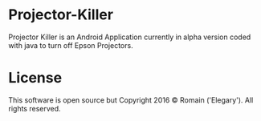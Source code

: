 # Projector-Killer
Projector Killer is an Android Application currently in alpha version coded with java to turn off Epson Projectors.

# License
This software is open source but
Copyright 2016 © Romain ('Elegary'). All rights reserved.
